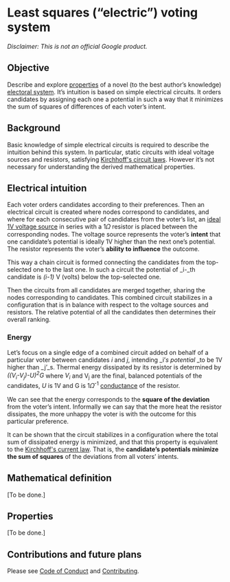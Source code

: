 # Least squares (“electric”) voting system

_Disclaimer: This is not an official Google product._

## Objective

Describe and explore [properties](https://en.wikipedia.org/wiki/Comparison_of_electoral_systems) of a novel (to the best author’s knowledge) [electoral system](https://en.wikipedia.org/wiki/Electoral_system). It’s intuition is based on simple electrical circuits. It orders candidates by assigning each one a potential in such a way that it minimizes the sum of squares of differences of each voter’s intent.


## Background

Basic knowledge of simple electrical circuits is required to describe the intuition behind this system. In particular, static circuits with ideal voltage sources and resistors, satisfying [Kirchhoff's circuit laws](https://en.wikipedia.org/wiki/Kirchhoff%27s_circuit_laws). However it’s not necessary for understanding the derived mathematical properties.


## Electrical intuition

Each voter orders candidates according to their preferences. Then an electrical circuit is created where nodes correspond to candidates, and where for each consecutive pair of candidates from the voter’s list, an [ideal 1V voltage source](https://en.wikipedia.org/wiki/Voltage_source) in series with a 1𝛺 resistor is placed between the corresponding nodes. The voltage source represents the voter’s **intent** that one candidate’s potential is ideally 1V higher than the next one’s potential. The resistor represents the voter’s **ability to influence** the outcome.

This way a chain circuit is formed connecting the candidates from the top-selected one to the last one. In such a circuit the potential of _i-_th candidate is _(i-1)_ V (volts) below the top-selected one.

Then the circuits from all candidates are merged together, sharing the nodes corresponding to candidates. This combined circuit stabilizes in a configuration that is in balance with respect to the voltage sources and resistors. The relative potential of all the candidates then determines their overall ranking.


### Energy

Let’s focus on a single edge of a combined circuit added on behalf of a particular voter between candidates _i_ and _j_, intending _i’_s potential_ _to be 1V higher than _j’_s. Thermal energy dissipated by its resistor is determined by _((V<sub>i</sub>-V<sub>j</sub>)-U)<sup>2</sup>G_ where _V<sub>i</sub>_ and V<sub>j</sub> are the final, balanced potentials of the candidates, _U_ is 1V and G is 1𝛺<sup>-1</sup> [conductance](https://en.wikipedia.org/wiki/Electrical_resistance_and_conductance) of the resistor.

We can see that the energy corresponds to the **square of the deviation** from the voter’s intent. Informally we can say that the more heat the resistor dissipates, the more unhappy the voter is with the outcome for this particular preference.

It can be shown that the circuit stabilizes in a configuration where the total sum of dissipated energy is minimized, and that this property is equivalent to the [Kirchhoff's current law](https://en.wikipedia.org/wiki/Kirchhoff%27s_circuit_laws#Kirchhoff's_current_law). That is, the **candidate’s potentials minimize the sum of squares** of the deviations from all voters’ intents.


## Mathematical definition

[To be done.]


## Properties

[To be done.]


## Contributions and future plans

Please see [Code of Conduct](docs/code-of-conduct.md) and [Contributing](docs/contributing.md).
